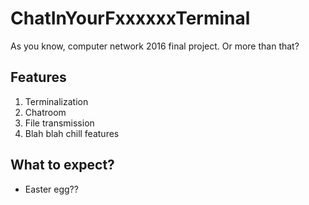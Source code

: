 # ChatInYourFxxxxxxTerminal

As you know, computer network 2016 final project.
Or more than that?

## Features
1. Terminalization
2. Chatroom
3. File transmission
4. Blah blah chill features

## What to expect?
- Easter egg??
